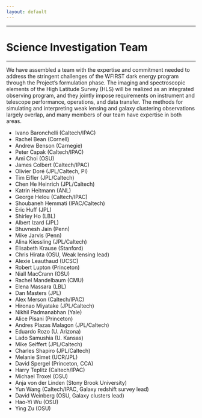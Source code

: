 ```yaml
---
layout: default
---
```


***

# Science Investigation Team

***

We have assembled a team with the expertise and commitment needed to address the stringent challenges of the WFIRST dark energy program through the Project’s formulation phase. The imaging and spectroscopic elements of the High Latitude Survey (HLS) will be realized as an integrated observing program, and they jointly impose requirements on instrument and telescope performance, operations, and data transfer. The methods for simulating and interpreting weak lensing and galaxy clustering observations largely overlap, and many members of our team have expertise in both areas. 

- Ivano Baronchelli (Caltech/IPAC)
- Rachel Bean (Cornell)
- Andrew Benson (Carnegie)
- Peter Capak (Caltech/IPAC)
- Ami Choi (OSU)
- James Colbert (Caltech/IPAC)
- Olivier Doré (JPL/Caltech, PI)
- Tim Eifler (JPL/Caltech)
- Chen He Heinrich (JPL/Caltech)
- Katrin Heitmann (ANL)
- George Helou (Caltech/IPAC)
- Shoubaneh Hemmati (IPAC/Caltech)
- Eric Huff (JPL)
- Shirley Ho (LBL)
- Albert Izard (JPL)
- Bhuvnesh Jain (Penn)
- Mike Jarvis (Penn)
- Alina Kiessling (JPL/Caltech)
- Elisabeth Krause (Stanford)
- Chris Hirata (OSU, Weak lensing lead)
- Alexie Leauthaud (UCSC)
- Robert Lupton (Princeton)
- Niall MacCrann (OSU)
- Rachel Mandelbaum (CMU)
- Elena Massara (LBL)
- Dan Masters (JPL)
- Alex Merson (Caltech/IPAC)
- Hironao Miyatake (JPL/Caltech)
- Nikhil Padmanabhan (Yale)
- Alice Pisani (Princeton)
- Andres Plazas Malagon (JPL/Caltech)
- Eduardo Rozo (U. Arizona)
- Lado Samushia (U. Kansas)
- Mike Seiffert (JPL/Caltech)
- Charles Shapiro (JPL/Caltech)
- Melanie Simet (UCR/JPL)
- David Spergel (Princeton, CCA)
- Harry Teplitz (Caltech/IPAC)
- Michael Troxel (OSU)
- Anja von der Linden (Stony Brook University)
- Yun Wang (Caltech/IPAC, Galaxy redshift survey lead)
- David Weinberg (OSU, Galaxy clusters lead)
- Hao-Yi Wu (OSU)
- Ying Zu (OSU)
